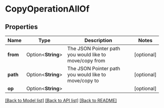 # CopyOperationAllOf

## Properties

Name | Type | Description | Notes
------------ | ------------- | ------------- | -------------
**from** | Option<**String**> | The JSON Pointer path you would like to move/copy from | [optional]
**path** | Option<**String**> | The JSON Pointer path you would like to move/copy to | [optional]
**op** | Option<**String**> |  | [optional]

[[Back to Model list]](../README.md#documentation-for-models) [[Back to API list]](../README.md#documentation-for-api-endpoints) [[Back to README]](../README.md)


